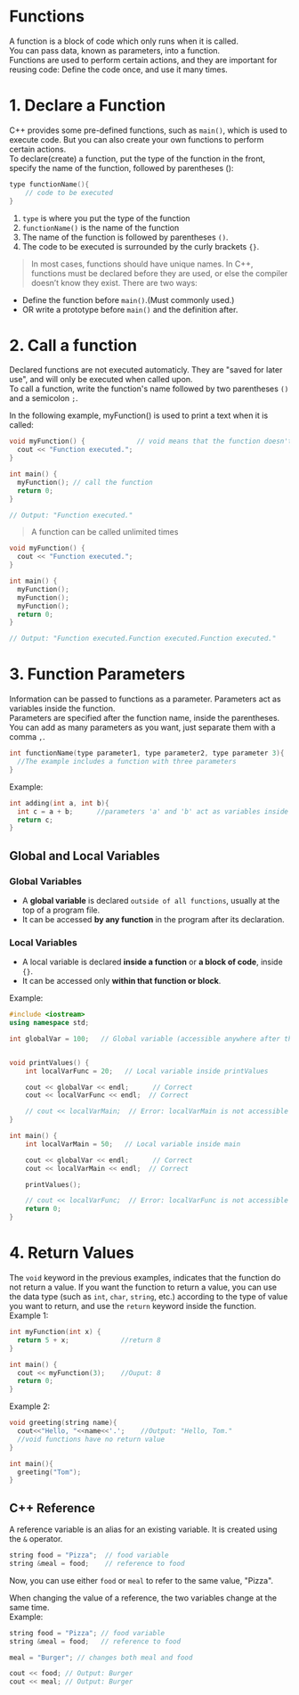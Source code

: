 # Functions
A function is a block of code which only runs when it is called.  
You can pass data, known as parameters, into a function.  
Functions are used to perform certain actions, and they are important for reusing code: Define the code once, and use it many times.  

# 1. Declare a Function
C++ provides some pre-defined functions, such as `main()`, which is used to execute code. But you can also create your own functions to perform certain actions.  
To declare(create) a function, put the type of the function in the front, specify the name of the function, followed by parentheses ():  
```cpp
type functionName(){
    // code to be executed
}
```
1. `type` is where you put the type of the function
2. `functionName()` is the name of the function  
3. The name of the function is followed by parentheses `()`.
4. The code to be executed is surrounded by the curly brackets `{}`.  

>In most cases, functions should have unique names.
>In C++, functions must be declared before they are used, or else the compiler doesn’t know they exist.
There are two ways:  
- Define the function before `main()`.(Must commonly used.)
- OR write a prototype before `main()` and the definition after.

# 2. Call a function
Declared functions are not executed automaticly. They are "saved for later use", and will only be executed when called upon.  
To call a function, write the function's name followed by two parentheses `()` and a semicolon `;`.  

In the following example, myFunction() is used to print a text when it is called:
```cpp
void myFunction() {             // void means that the function doesn't have a return value. You will learn about this later
  cout << "Function executed.";
}

int main() {
  myFunction(); // call the function
  return 0;
}

// Output: "Function executed."
```
>A function can be called unlimited times
```cpp
void myFunction() {       
  cout << "Function executed.";
}

int main() {
  myFunction(); 
  myFunction(); 
  myFunction(); 
  return 0;
}

// Output: "Function executed.Function executed.Function executed."
```

# 3. Function Parameters
Information can be passed to functions as a parameter. Parameters act as variables inside the function.  
Parameters are specified after the function name, inside the parentheses. You can add as many parameters as you want, just separate them with a comma `,`.
```cpp
int functionName(type parameter1, type parameter2, type parameter 3){
  //The example includes a function with three parameters
}
```
Example:
```cpp
int adding(int a, int b){
  int c = a + b;      //parameters 'a' and 'b' act as variables inside function "adding"
  return c;
}
```
## Global and Local Variables 
### Global Variables
- A **global variable** is declared `outside of all functions`, usually at the top of a program file.
- It can be accessed **by any function** in the program after its declaration.
### Local Variables
- A local variable is declared **inside a function** or **a block of code**, inside `{}`.
- It can be accessed only **within that function or block**.  

Example:
```cpp
#include <iostream>
using namespace std;

int globalVar = 100;   // Global variable (accessible anywhere after this point)


void printValues() {
    int localVarFunc = 20;   // Local variable inside printValues

    cout << globalVar << endl;      // Correct
    cout << localVarFunc << endl;  // Correct

    // cout << localVarMain;  // Error: localVarMain is not accessible here
}

int main() {
    int localVarMain = 50;   // Local variable inside main

    cout << globalVar << endl;      // Correct
    cout << localVarMain << endl;  // Correct

    printValues();

    // cout << localVarFunc;  // Error: localVarFunc is not accessible in main
    return 0;
}
```
# 4. Return Values
The `void` keyword in the previous examples, indicates that the function do not return a value. If you want the function to return a value, you can use the data type (such as `int`, `char`, `string`, etc.) according to the type of value you want to return, and use the `return` keyword inside the function.  
Example 1:
```cpp
int myFunction(int x) {
  return 5 + x;             //return 8
}

int main() {
  cout << myFunction(3);    //Ouput: 8
  return 0;
}
```
Example 2:
```cpp
void greeting(string name){
  cout<<"Hello, "<<name<<'.';    //Output: "Hello, Tom."
  //void functions have no return value
}

int main(){
  greeting("Tom");
}
```
## C++ Reference
A reference variable is an alias for an existing variable. It is created using the `&` operator.  
```cpp
string food = "Pizza";  // food variable
string &meal = food;    // reference to food
```
Now, you can use either `food` or `meal` to refer to the same value, "Pizza".   

When changing the value of a reference, the two variables change at the same time.  
Example: 
```cpp
string food = "Pizza"; // food variable
string &meal = food;   // reference to food

meal = "Burger"; // changes both meal and food

cout << food; // Output: Burger
cout << meal; // Output: Burger
```
